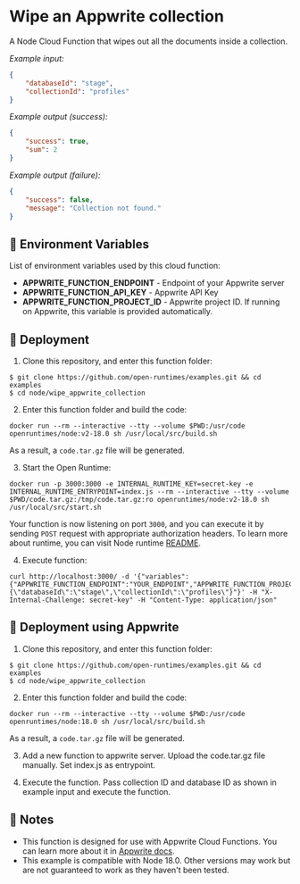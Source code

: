 # Wipe an Appwrite collection

A Node Cloud Function that wipes out all the documents inside a collection.

_Example input:_

```json
{
    "databaseId": "stage",
    "collectionId": "profiles"
}
```

_Example output (success):_

```json
{
    "success": true,
    "sum": 2
}
```

_Example output (failure):_

```json
{
    "success": false,
    "message": "Collection not found."
}
```

## 📝 Environment Variables

List of environment variables used by this cloud function:

- **APPWRITE_FUNCTION_ENDPOINT** - Endpoint of your Appwrite server
- **APPWRITE_FUNCTION_API_KEY** - Appwrite API Key
- **APPWRITE_FUNCTION_PROJECT_ID** - Appwrite project ID. If running on Appwrite, this variable is provided automatically.

## 🚀 Deployment

1. Clone this repository, and enter this function folder:

```
$ git clone https://github.com/open-runtimes/examples.git && cd examples
$ cd node/wipe_appwrite_collection
```

2. Enter this function folder and build the code:
```
docker run --rm --interactive --tty --volume $PWD:/usr/code openruntimes/node:v2-18.0 sh /usr/local/src/build.sh
```
As a result, a `code.tar.gz` file will be generated.

3. Start the Open Runtime:
```
docker run -p 3000:3000 -e INTERNAL_RUNTIME_KEY=secret-key -e INTERNAL_RUNTIME_ENTRYPOINT=index.js --rm --interactive --tty --volume $PWD/code.tar.gz:/tmp/code.tar.gz:ro openruntimes/node:v2-18.0 sh /usr/local/src/start.sh
```

Your function is now listening on port `3000`, and you can execute it by sending `POST` request with appropriate authorization headers. To learn more about runtime, you can visit Node runtime [README](https://github.com/open-runtimes/open-runtimes/tree/main/runtimes/node-18.0).

4. Execute function:

```
curl http://localhost:3000/ -d '{"variables":{"APPWRITE_FUNCTION_ENDPOINT":"YOUR_ENDPOINT","APPWRITE_FUNCTION_PROJECT_ID":"YOUR_PROJECT_ID","APPWRITE_FUNCTION_API_KEY":"YOUR_API_KEY"},"payload":"{\"databaseId\":\"stage\",\"collectionId\":\"profiles\"}"}' -H "X-Internal-Challenge: secret-key" -H "Content-Type: application/json"
```

## 🚀 Deployment using Appwrite

1. Clone this repository, and enter this function folder:
```
$ git clone https://github.com/open-runtimes/examples.git && cd examples
$ cd node/wipe_appwrite_collection
```

2. Enter this function folder and build the code:
```
docker run --rm --interactive --tty --volume $PWD:/usr/code openruntimes/node:18.0 sh /usr/local/src/build.sh
```
As a result, a `code.tar.gz` file will be generated.

3. Add a new function to appwrite server. Upload the code.tar.gz file manually. Set index.js as entrypoint.

4. Execute the function. Pass collection ID and database ID as shown in example input and execute the function.


## 📝 Notes
- This function is designed for use with Appwrite Cloud Functions. You can learn more about it in [Appwrite docs](https://appwrite.io/docs/functions).
- This example is compatible with Node 18.0. Other versions may work but are not guaranteed to work as they haven't been tested.